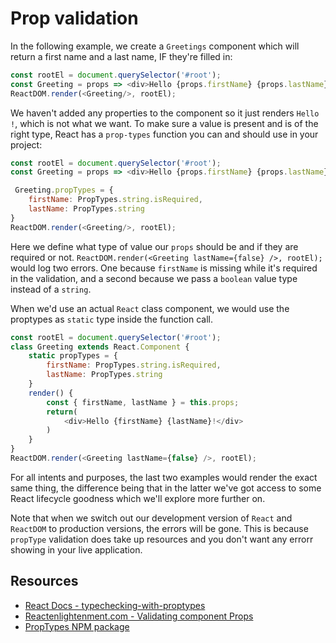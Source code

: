 # Prop validation

In the following example, we create a `Greetings` component which will return a first name and a last name, IF they're filled in:

```javascript
const rootEl = document.querySelector('#root');
const Greeting = props => <div>Hello {props.firstName} {props.lastName}!</div>
ReactDOM.render(<Greeting/>, rootEl);
```

We haven't added any properties to the component so it just renders `Hello !`, which is not what we want. To make sure a value is present and is of the right type, React has a `prop-types` function you can and should use in your project:

```javascript
const rootEl = document.querySelector('#root');
const Greeting = props => <div>Hello {props.firstName} {props.lastName}!</div>

 Greeting.propTypes = {
    firstName: PropTypes.string.isRequired,
    lastName: PropTypes.string
}
ReactDOM.render(<Greeting/>, rootEl);
```

Here we define what type of value our `props` should be and if they are required or not. `ReactDOM.render(<Greeting lastName={false} />, rootEl);` would log two errors. One because `firstName` is missing while it's required in the validation, and a second because we pass a `boolean` value type instead of a `string`.

When we'd use an actual `React` class component, we would use the proptypes as `static` type inside the function call.

```javascript
const rootEl = document.querySelector('#root');
class Greeting extends React.Component {
    static propTypes = {
        firstName: PropTypes.string.isRequired,
        lastName: PropTypes.string
    }
    render() {
        const { firstName, lastName } = this.props;
        return(
            <div>Hello {firstName} {lastName}!</div>
        )
    }
}
ReactDOM.render(<Greeting lastName={false} />, rootEl);
```

For all intents and purposes, the last two examples would render the exact same thing, the difference being that in the latter we've got access to some React lifecycle goodness which we'll explore more further on.

Note that when we switch out our development version of `React` and `ReactDOM` to production versions, the errors will be gone. This is because `propType` validation does take up resources and you don't want any errorr showing in your live application.

## Resources

- [React Docs - typechecking-with-proptypes](https://reactjs.org/docs/typechecking-with-proptypes.html)
- [Reactenlightenment.com - Validating component Props](https://www.reactenlightenment.com/react-props/7.6.html)
- [PropTypes NPM package](https://www.npmjs.com/package/prop-types)